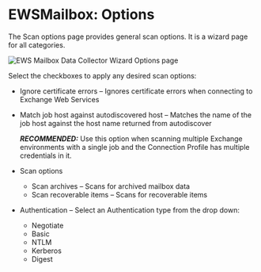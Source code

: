 # EWSMailbox: Options

The Scan options page provides general scan options. It is a wizard page for all categories.

![EWS Mailbox Data Collector Wizard Options page](/img/product_docs/accessanalyzer/install/application/options.webp)

Select the checkboxes to apply any desired scan options:

- Ignore certificate errors – Ignores certificate errors when connecting to Exchange Web Services
- Match job host against autodiscovered host – Matches the name of the job host against the host
  name returned from autodiscover

  **_RECOMMENDED:_** Use this option when scanning multiple Exchange environments with a single
  job and the Connection Profile has multiple credentials in it.

- Scan options

  - Scan archives – Scans for archived mailbox data
  - Scan recoverable items – Scans for recoverable items

- Authentication – Select an Authentication type from the drop down:

  - Negotiate
  - Basic
  - NTLM
  - Kerberos
  - Digest
